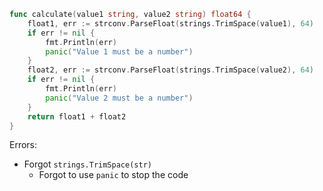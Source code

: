 ```go
func calculate(value1 string, value2 string) float64 {
	float1, err := strconv.ParseFloat(strings.TrimSpace(value1), 64)
	if err != nil {
		fmt.Println(err)
		panic("Value 1 must be a number")
	}
	float2, err := strconv.ParseFloat(strings.TrimSpace(value2), 64)
	if err != nil {
		fmt.Println(err)
		panic("Value 2 must be a number")
	}
	return float1 + float2
}
```

Errors:
  - Forgot `strings.TrimSpace(str)`
	- Forgot to use `panic` to stop the code